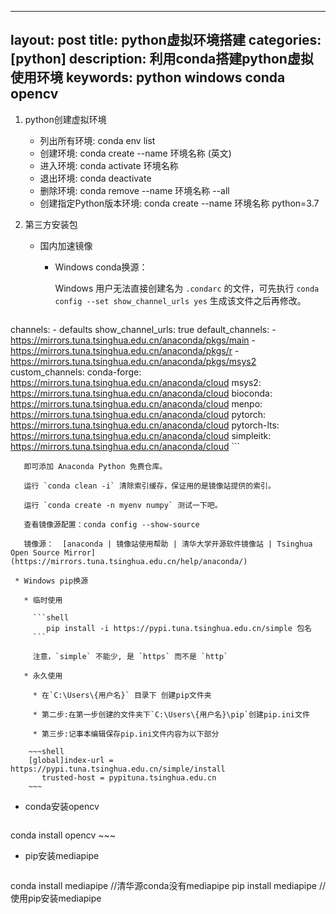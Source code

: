 
---
layout: post
title: python虚拟环境搭建
categories: [python]
description: 利用conda搭建python虚拟使用环境
keywords: python windows conda opencv
---


1. python创建虚拟环境

   * 列出所有环境: conda env list
   * 创建环境: conda create --name 环境名称 (英文)
   * 进入环境: conda activate 环境名称
   * 退出环境: conda deactivate
   * 删除环境: conda remove --name 环境名称 --all
   * 创建指定Python版本环境: conda create --name 环境名称 python=3.7

2. 第三方安装包

   * 国内加速镜像

     * Windows conda换源：

       Windows 用户无法直接创建名为 `.condarc` 的文件，可先执行 `conda config --set show_channel_urls yes` 生成该文件之后再修改。
       
       ```
  channels:
         - defaults
  show_channel_urls: true
       default_channels:
         - https://mirrors.tuna.tsinghua.edu.cn/anaconda/pkgs/main
         - https://mirrors.tuna.tsinghua.edu.cn/anaconda/pkgs/r
         - https://mirrors.tuna.tsinghua.edu.cn/anaconda/pkgs/msys2
       custom_channels:
         conda-forge: https://mirrors.tuna.tsinghua.edu.cn/anaconda/cloud
         msys2: https://mirrors.tuna.tsinghua.edu.cn/anaconda/cloud
         bioconda: https://mirrors.tuna.tsinghua.edu.cn/anaconda/cloud
         menpo: https://mirrors.tuna.tsinghua.edu.cn/anaconda/cloud
         pytorch: https://mirrors.tuna.tsinghua.edu.cn/anaconda/cloud
         pytorch-lts: https://mirrors.tuna.tsinghua.edu.cn/anaconda/cloud
         simpleitk: https://mirrors.tuna.tsinghua.edu.cn/anaconda/cloud
       ```
       
       即可添加 Anaconda Python 免费仓库。
       
       运行 `conda clean -i` 清除索引缓存，保证用的是镜像站提供的索引。

       运行 `conda create -n myenv numpy` 测试一下吧。

       查看镜像源配置：conda config --show-source

       镜像源：  [anaconda | 镜像站使用帮助 | 清华大学开源软件镜像站 | Tsinghua Open Source Mirror](https://mirrors.tuna.tsinghua.edu.cn/help/anaconda/)

     * Windows pip换源

       * 临时使用

         ```shell
            pip install -i https://pypi.tuna.tsinghua.edu.cn/simple 包名
         ```

         注意，`simple` 不能少, 是 `https` 而不是 `http`
     
       * 永久使用

         * 在`C:\Users\{用户名}` 目录下 创建pip文件夹

         * 第二步:在第一步创建的文件夹下`C:\Users\{用户名}\pip`创建pip.ini文件

         * 第三步:记事本编辑保存pip.ini文件内容为以下部分

        ~~~shell
        [global]index-url = https://pypi.tuna.tsinghua.edu.cn/simple/install
           trusted-host = pypituna.tsinghua.edu.cn	
        ~~~
     
   * conda安装opencv
   
     ~~~shell
  conda install opencv
     ~~~

   * pip安装mediapipe
   
     ~~~shell
  conda install mediapipe //清华源conda没有mediapipe
     pip install mediapipe  //使用pip安装mediapipe
  ~~~